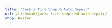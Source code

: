 ```yaml
---
title: "Jack's Tire Shop & Auto Repair"
url: /richmond/jacks-tire-shop-und-auto-repair/
shop: Reifen
---
```

